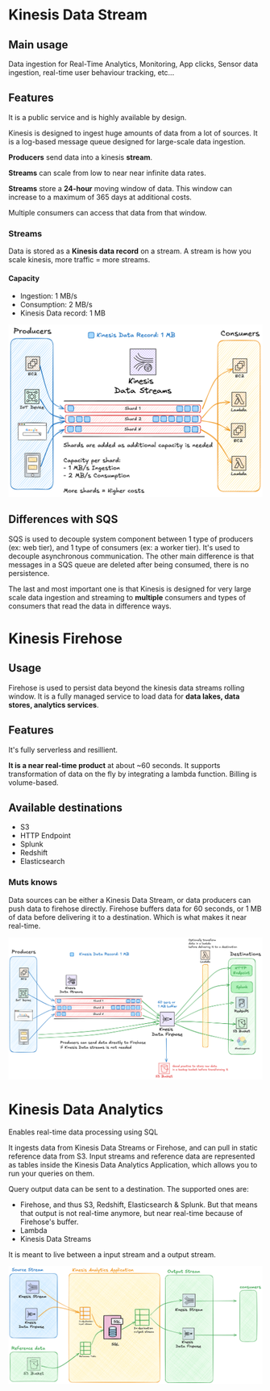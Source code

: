 # Kinesis Data Stream

## Main usage

Data ingestion for Real-Time Analytics, Monitoring, App clicks, Sensor data ingestion, real-time user behaviour tracking, etc...

## Features

It is a public service and is highly available by design.

Kinesis is designed to ingest huge amounts of data from a lot of sources. It is a log-based message queue designed for large-scale data ingestion.

**Producers** send data into a kinesis **stream**.

**Streams** can scale from low to near near infinite  data rates.

**Streams** store a **24-hour** moving window of data. This window can increase to a maximum of 365 days at additional costs.

Multiple consumers can access that data from that window.

### Streams

Data is stored as a **Kinesis data record** on a stream.
A stream is how you scale kinesis, more traffic = more streams.

#### Capacity
- Ingestion: 1 MB/s
- Consumption: 2 MB/s
- Kinesis Data record: 1 MB

![kinesis architecture](./assets/03_streaming_data_analytics/kinesis-general.png)

## Differences with SQS

SQS is used to decouple system component between 1 type of producers (ex: web tier), and 1 type of consumers (ex: a worker tier). It's used to decouple asynchronous communication.
The other main difference is that messages in a SQS queue are deleted after being consumed, there is no persistence.

The last and most important one is that Kinesis is designed for very large scale data ingestion and streaming to **multiple** consumers and types of consumers that read the data in difference ways.

# Kinesis Firehose

## Usage

Firehose is used to persist data beyond the kinesis data streams rolling window.
It is a fully managed service to load data for **data lakes, data stores, analytics services**.

## Features

It's fully serverless and resillient.

**It is a near real-time product** at about ~60 seconds.
It supports transformation of data on the fly by integrating a lambda function.
Billing is volume-based.

## Available destinations
- S3
- HTTP Endpoint
- Splunk
- Redshift
- Elasticsearch

### Muts knows

Data sources can be either a Kinesis Data Stream, or data producers can push data to firehose directly.
Firehose buffers data for 60 seconds, or 1 MB of data before delivering it to a destination. Which is what makes it near real-time.

![firehose architecture](./assets/03_streaming_data_analytics/firehose-general.png)

# Kinesis Data Analytics

Enables real-time data processing using SQL

It ingests data from Kinesis Data Streams or Firehose, and can pull in static reference data from S3.
Input streams and reference data are represented as tables inside the Kinesis Data Analytics Application, which allows you to run your queries on them.

Query output data can be sent to a destination. The supported ones are:
- Firehose, and thus S3, Redshift, Elasticsearch & Splunk. But that means that output is not real-time anymore, but near real-time because of Firehose's buffer.
- Lambda
- Kinesis Data Streams

It is meant to live between a input stream and a output stream.

![data analytics architecture](./assets/03_streaming_data_analytics/kinesis-data-analytics.png)






